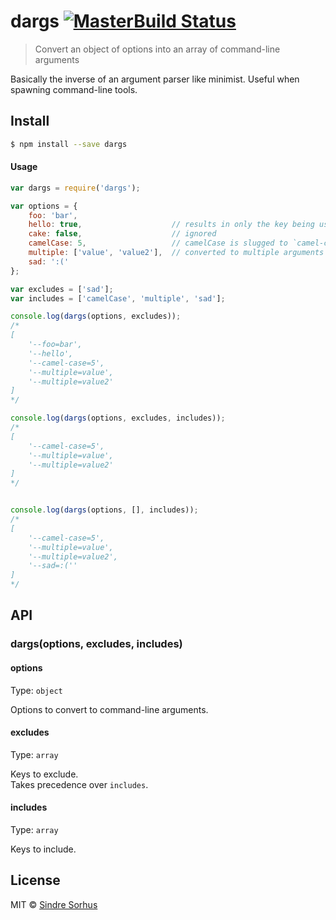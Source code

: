 # dargs [![MasterBuild Status](https://travis-ci.org/sindresorhus/dargs.svg?branch=master)](https://travis-ci.org/sindresorhus/dargs)

> Convert an object of options into an array of command-line arguments

Basically the inverse of an argument parser like minimist. Useful when spawning command-line tools.


## Install

```sh
$ npm install --save dargs
```


#### Usage

```js
var dargs = require('dargs');

var options = {
	foo: 'bar',
	hello: true,                    // results in only the key being used
	cake: false,                    // ignored
	camelCase: 5,                   // camelCase is slugged to `camel-case`
	multiple: ['value', 'value2'],  // converted to multiple arguments
	sad: ':('
};

var excludes = ['sad'];
var includes = ['camelCase', 'multiple', 'sad'];

console.log(dargs(options, excludes));
/*
[
	'--foo=bar',
	'--hello',
	'--camel-case=5',
	'--multiple=value',
	'--multiple=value2'
]
*/

console.log(dargs(options, excludes, includes));
/*
[
	'--camel-case=5',
	'--multiple=value',
	'--multiple=value2'
]
*/


console.log(dargs(options, [], includes));
/*
[
	'--camel-case=5',
	'--multiple=value',
	'--multiple=value2',
	'--sad=:(''
]
*/
```

## API

### dargs(options, excludes, includes)

#### options

Type: `object`

Options to convert to command-line arguments.

#### excludes

Type: `array`

Keys to exclude.  
Takes precedence over `includes`.

#### includes

Type: `array`

Keys to include.

## License

MIT © [Sindre Sorhus](http://sindresorhus.com)
